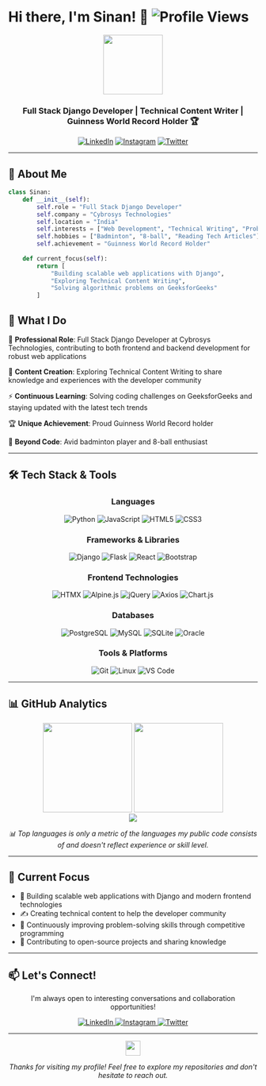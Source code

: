 # Hi there, I'm Sinan! 👋 ![Profile Views](https://komarev.com/ghpvc/?username=msinankk&color=0e75b6&style=flat)

<div align="center">
  <img src="https://media.giphy.com/media/LMt9638dO8dftAjtco/giphy.gif" width="120"/>
  
  ### Full Stack Django Developer | Technical Content Writer | Guinness World Record Holder 🏆
  
  <p align="center">
    <a href="#"><img src="https://img.shields.io/badge/LinkedIn-0077B5?style=for-the-badge&logo=linkedin&logoColor=white" alt="LinkedIn"/></a>
    <a href="https://instagram.com/msinankk"><img src="https://img.shields.io/badge/Instagram-E4405F?style=for-the-badge&logo=instagram&logoColor=white" alt="Instagram"/></a>
    <a href="#"><img src="https://img.shields.io/badge/Twitter-1DA1F2?style=for-the-badge&logo=twitter&logoColor=white" alt="Twitter"/></a>
  </p>
</div>

---

## 🚀 About Me

```python
class Sinan:
    def __init__(self):
        self.role = "Full Stack Django Developer"
        self.company = "Cybrosys Technologies"
        self.location = "India"
        self.interests = ["Web Development", "Technical Writing", "Problem Solving"]
        self.hobbies = ["Badminton", "8-ball", "Reading Tech Articles"]
        self.achievement = "Guinness World Record Holder"
    
    def current_focus(self):
        return [
            "Building scalable web applications with Django",
            "Exploring Technical Content Writing",
            "Solving algorithmic problems on GeeksforGeeks"
        ]
```

## 💼 What I Do

🔭 **Professional Role**: Full Stack Django Developer at Cybrosys Technologies, contributing to both frontend and backend development for robust web applications

🌱 **Content Creation**: Exploring Technical Content Writing to share knowledge and experiences with the developer community

⚡ **Continuous Learning**: Solving coding challenges on GeeksforGeeks and staying updated with the latest tech trends

🏆 **Unique Achievement**: Proud Guinness World Record holder

🏸 **Beyond Code**: Avid badminton player and 8-ball enthusiast

---

## 🛠️ Tech Stack & Tools

<div align="center">

### Languages
<p>
  <img src="https://img.shields.io/badge/Python-3776AB?style=for-the-badge&logo=python&logoColor=white" alt="Python"/>
  <img src="https://img.shields.io/badge/JavaScript-F7DF1E?style=for-the-badge&logo=javascript&logoColor=black" alt="JavaScript"/>
  <img src="https://img.shields.io/badge/HTML5-E34F26?style=for-the-badge&logo=html5&logoColor=white" alt="HTML5"/>
  <img src="https://img.shields.io/badge/CSS3-1572B6?style=for-the-badge&logo=css3&logoColor=white" alt="CSS3"/>
</p>

### Frameworks & Libraries
<p>
  <img src="https://img.shields.io/badge/Django-092E20?style=for-the-badge&logo=django&logoColor=white" alt="Django"/>
  <img src="https://img.shields.io/badge/Flask-000000?style=for-the-badge&logo=flask&logoColor=white" alt="Flask"/>
  <img src="https://img.shields.io/badge/React-20232A?style=for-the-badge&logo=react&logoColor=61DAFB" alt="React"/>
  <img src="https://img.shields.io/badge/Bootstrap-563D7C?style=for-the-badge&logo=bootstrap&logoColor=white" alt="Bootstrap"/>
</p>

### Frontend Technologies
<p>
  <img src="https://img.shields.io/badge/HTMX-36C?style=for-the-badge&logo=htmx&logoColor=white" alt="HTMX"/>
  <img src="https://img.shields.io/badge/Alpine.js-8BC34A?style=for-the-badge&logo=alpine.js&logoColor=black" alt="Alpine.js"/>
  <img src="https://img.shields.io/badge/jQuery-0769AD?style=for-the-badge&logo=jquery&logoColor=white" alt="jQuery"/>
  <img src="https://img.shields.io/badge/Axios-5A29E4?style=for-the-badge&logo=axios&logoColor=white" alt="Axios"/>
  <img src="https://img.shields.io/badge/Chart.js-FF6384?style=for-the-badge&logo=chart.js&logoColor=white" alt="Chart.js"/>
</p>

### Databases
<p>
  <img src="https://img.shields.io/badge/PostgreSQL-316192?style=for-the-badge&logo=postgresql&logoColor=white" alt="PostgreSQL"/>
  <img src="https://img.shields.io/badge/MySQL-4479A1?style=for-the-badge&logo=mysql&logoColor=white" alt="MySQL"/>
  <img src="https://img.shields.io/badge/SQLite-07405E?style=for-the-badge&logo=sqlite&logoColor=white" alt="SQLite"/>
  <img src="https://img.shields.io/badge/Oracle-F80000?style=for-the-badge&logo=oracle&logoColor=white" alt="Oracle"/>
</p>

### Tools & Platforms
<p>
  <img src="https://img.shields.io/badge/GIT-E44C30?style=for-the-badge&logo=git&logoColor=white" alt="Git"/>
  <img src="https://img.shields.io/badge/Linux-FCC624?style=for-the-badge&logo=linux&logoColor=black" alt="Linux"/>
  <img src="https://img.shields.io/badge/VS_Code-0078D4?style=for-the-badge&logo=visual%20studio%20code&logoColor=white" alt="VS Code"/>
</p>

</div>

---

## 📊 GitHub Analytics

<div align="center">
  <img height="180em" src="https://github-readme-stats.vercel.app/api?username=msinankk&show_icons=true&count_private=true&theme=react&hide_border=true&bg_color=0d1117&title_color=58a6ff&icon_color=f0883e&text_color=c9d1d9"/>
  <img height="180em" src="https://github-readme-stats.vercel.app/api/top-langs/?username=msinankk&langs_count=8&layout=compact&theme=react&hide_border=true&bg_color=0d1117&title_color=58a6ff&text_color=c9d1d9"/>
</div>

<div align="center">
  <img src="http://github-readme-streak-stats.herokuapp.com?user=msinankk&theme=github-dark-blue&hide_border=true&date_format=%5BY%20%5DM%20j&mode=weekly&card_width=500"/>
</div>

<p align="center">
  <i>📊 Top languages is only a metric of the languages my public code consists of and doesn't reflect experience or skill level.</i>
</p>

---

## 🎯 Current Focus

- 🚀 Building scalable web applications with Django and modern frontend technologies
- ✍️ Creating technical content to help the developer community
- 🧠 Continuously improving problem-solving skills through competitive programming
- 🌟 Contributing to open-source projects and sharing knowledge

---

## 📫 Let's Connect!

<div align="center">
  <p>I'm always open to interesting conversations and collaboration opportunities!</p>
  
  <a href="#">
    <img src="https://img.shields.io/badge/LinkedIn-Let's_Connect-0077B5?style=for-the-badge&logo=linkedin&logoColor=white" alt="LinkedIn"/>
  </a>
  <a href="https://instagram.com/msinankk">
    <img src="https://img.shields.io/badge/Instagram-Follow_Me-E4405F?style=for-the-badge&logo=instagram&logoColor=white" alt="Instagram"/>
  </a>
  <a href="#">
    <img src="https://img.shields.io/badge/Twitter-Follow_Me-1DA1F2?style=for-the-badge&logo=twitter&logoColor=white" alt="Twitter"/>
  </a>
</div>

---

<div align="center">
  <img src="https://media.giphy.com/media/hvRJCLFzcasrR4ia7z/giphy.gif" width="30px"/>
  <p><i>Thanks for visiting my profile! Feel free to explore my repositories and don't hesitate to reach out.</i></p>
</div>
